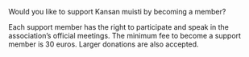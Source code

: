 Would you like to support Kansan muisti by becoming a member?

Each support member has the right to participate and speak in the
association’s official meetings.  The minimum fee to become a support member
is 30 euros.  Larger donations are also accepted.

